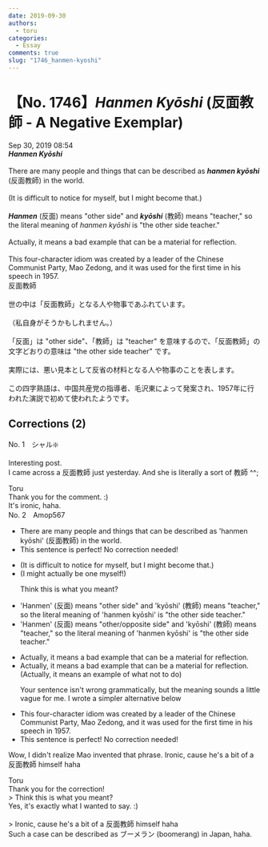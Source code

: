 ```yaml
---
date: 2019-09-30
authors:
  - toru
categories:
  - Essay
comments: true
slug: "1746_hanmen-kyoshi"
---
```


# 【No. 1746】<strong><em>Hanmen Kyōshi</strong></em> (反面教師 - A Negative Exemplar)
<div class="date">Sep 30, 2019 08:54</div>
<div id="post"><div id="body_show_ori">
<strong><em>Hanmen Kyōshi</strong></em><br/><br/>There are many people and things that can be described as <strong><em>hanmen kyōshi</em></strong> (反面教師) in the world.<br/><br/>(It is difficult to notice for myself, but I might become that.)<br/><br/><strong><em>Hanmen</em></strong> (反面) means "other side" and <strong><em>kyōshi</em></strong> (教師) means "teacher," so the literal meaning of <em>hanmen kyōshi</em> is "the other side teacher."<br/><br/>Actually, it means a bad example that can be a material for reflection.<br/><br/>This four-character idiom was created by a leader of the Chinese Communist Party, Mao Zedong, and it was used for the first time in his speech in 1957.
</div></div>

<!-- more -->

<div id="post_ja"><div id="body_show_mo">
反面教師<br/><br/>世の中は「反面教師」となる人や物事であふれています。<br/><br/>（私自身がそうかもしれません。）<br/><br/>「反面」は "other side"、「教師」は "teacher" を意味するので、「反面教師」の文字どおりの意味は "the other side teacher" です。<br/><br/>実際には、悪い見本として反省の材料となる人や物事のことを表します。<br/><br/>この四字熟語は、中国共産党の指導者、毛沢東によって発案され、1957年に行われた演説で初めて使われたようです。
</div></div>

## Corrections (2)
<div id="block"><div class="first_name"> No. 1　<span class="just_name">シャル❇️</span></div><div id="block2">
<p class="comment_small">
 Interesting post.
 <br/>
 I came across a 反面教師 just yesterday. And she is literally a sort of 教師 ^^;
</p>

</div><div class="name"><span class="just_name">Toru</span><br>
Thank you for the comment. :)<br/>It's ironic, haha.
</div>
</div>
<div id="block"><div class="first_name"> No. 2　<span class="just_name">Amop567</span></div><div id="block2">
<ul class="correction_field">
<li class="incorrect">There are many people and things that can be described as 'hanmen kyōshi' (反面教師) in the world.</li>
<li class="corrected perfect">This sentence is perfect! No correction needed!</li>
</ul>
<ul class="correction_field">
<li class="incorrect">(It is difficult to notice for myself, but I might become that.)</li>
<li class="corrected correct">
(<span class="f_blue">I might actually be one myself!</span>)
<p class="correction_comment">Think this is what you meant?</p>
</li>
</ul>
<ul class="correction_field">
<li class="incorrect">'Hanmen' (反面) means "other side" and 'kyōshi' (教師) means "teacher," so the literal meaning of 'hanmen kyōshi' is "the other side teacher."</li>
<li class="corrected correct">
'Hanmen' (反面) means "other<span class="f_blue">/opposite</span> side" and 'kyōshi' (教師) means "teacher," so the literal meaning of 'hanmen kyōshi' is "the other side teacher."
</li>
</ul>
<ul class="correction_field">
<li class="incorrect">Actually, it means a bad example that can be a material for reflection.</li>
<li class="corrected correct">
Actually, it means a bad example that can be a material for reflection. <span class="f_blue">(Actually, it means an example of what not to do)</span>
<p class="correction_comment">Your sentence isn't wrong grammatically, but the meaning sounds a little vague for me. I wrote a simpler alternative below</p>
</li>
</ul>
<ul class="correction_field">
<li class="incorrect">This four-character idiom was created by a leader of the Chinese Communist Party, Mao Zedong, and it was used for the first time in his speech in 1957.</li>
<li class="corrected perfect">This sentence is perfect! No correction needed!</li>
</ul>
<p class="comment_small">
 Wow, I didn't realize Mao invented that phrase. Ironic, cause he's a bit of a 反面教師 himself haha
</p>

</div><div class="name"><span class="just_name">Toru</span><br>
Thank you for the correction!<br/>&gt; Think this is what you meant?<br/>Yes, it's exactly what I wanted to say. :)<br/><br/>&gt; Ironic, cause he's a bit of a 反面教師 himself haha<br/>Such a case can be described as ブーメラン (boomerang) in Japan, haha.
</div>
</div>
